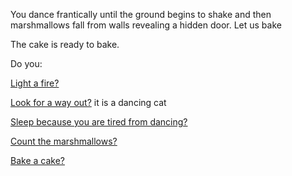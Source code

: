 You dance frantically until the ground begins to shake and 
then marshmallows fall from walls revealing a hidden door.
Let us bake

The cake is ready to bake. 

Do you:

[Light a fire?](../light-fire/fire.md)

[Look for a way out?](../find-exit/leave.md)
it is a dancing cat

[Sleep because you are tired from dancing?](../sleep/marshmallow.md)

[Count the marshmallows?](../count-the-marshmellows/count-the-marshmellows.md)

[Bake a cake?](../dance/bake-a-cake/bake-a-cake.md)
